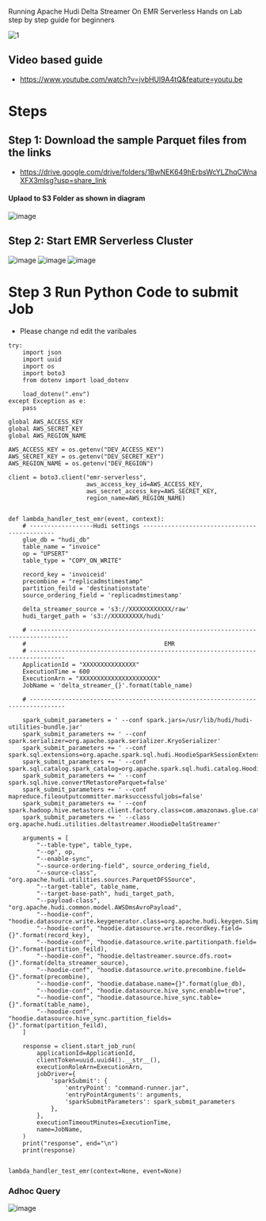Running Apache Hudi Delta Streamer On EMR Serverless Hands on Lab step by step guide for beginners

![1](https://user-images.githubusercontent.com/39345855/229940404-f3efeaae-6e5b-446b-a229-b1fb86e4ea2b.JPG)

## Video based guide 
 * https://www.youtube.com/watch?v=jvbHUl9A4tQ&feature=youtu.be
 

# Steps 
## Step 1: Download the sample Parquet files from the links 
* https://drive.google.com/drive/folders/1BwNEK649hErbsWcYLZhqCWnaXFX3mIsg?usp=share_link
#### Uplaod to S3 Folder as shown in diagram 
![image](https://user-images.githubusercontent.com/39345855/229939875-6f2f22ae-c792-4904-bcf8-b1e53ce1e122.png)



## Step 2: Start EMR Serverless Cluster 
![image](https://user-images.githubusercontent.com/39345855/229940052-29f6e2a8-9568-4100-8a1b-e988c405f505.png)
![image](https://user-images.githubusercontent.com/39345855/229940099-cf002f04-18f8-4d26-8d89-d512e96bef76.png)
![image](https://user-images.githubusercontent.com/39345855/229940131-836414cf-a85f-4b9f-b1d6-c36115d335c2.png)

# Step 3 Run Python Code to submit Job 
* Please change nd edit the varibales 

```
try:
    import json
    import uuid
    import os
    import boto3
    from dotenv import load_dotenv

    load_dotenv(".env")
except Exception as e:
    pass

global AWS_ACCESS_KEY
global AWS_SECRET_KEY
global AWS_REGION_NAME

AWS_ACCESS_KEY = os.getenv("DEV_ACCESS_KEY")
AWS_SECRET_KEY = os.getenv("DEV_SECRET_KEY")
AWS_REGION_NAME = os.getenv("DEV_REGION")

client = boto3.client("emr-serverless",
                      aws_access_key_id=AWS_ACCESS_KEY,
                      aws_secret_access_key=AWS_SECRET_KEY,
                      region_name=AWS_REGION_NAME)


def lambda_handler_test_emr(event, context):
    # ------------------Hudi settings ---------------------------------------------
    glue_db = "hudi_db"
    table_name = "invoice"
    op = "UPSERT"
    table_type = "COPY_ON_WRITE"

    record_key = 'invoiceid'
    precombine = "replicadmstimestamp"
    partition_feild = 'destinationstate'
    source_ordering_field = 'replicadmstimestamp'

    delta_streamer_source = 's3://XXXXXXXXXXXX/raw'
    hudi_target_path = 's3://XXXXXXXXX/hudi'

    # ---------------------------------------------------------------------------------
    #                                       EMR
    # --------------------------------------------------------------------------------
    ApplicationId = "XXXXXXXXXXXXXXX"
    ExecutionTime = 600
    ExecutionArn = "XXXXXXXXXXXXXXXXXXXXXX"
    JobName = 'delta_streamer_{}'.format(table_name)

    # --------------------------------------------------------------------------------

    spark_submit_parameters = ' --conf spark.jars=/usr/lib/hudi/hudi-utilities-bundle.jar'
    spark_submit_parameters += ' --conf spark.serializer=org.apache.spark.serializer.KryoSerializer'
    spark_submit_parameters += ' --conf spark.sql.extensions=org.apache.spark.sql.hudi.HoodieSparkSessionExtension'
    spark_submit_parameters += ' --conf spark.sql.catalog.spark_catalog=org.apache.spark.sql.hudi.catalog.HoodieCatalog'
    spark_submit_parameters += ' --conf spark.sql.hive.convertMetastoreParquet=false'
    spark_submit_parameters += ' --conf mapreduce.fileoutputcommitter.marksuccessfuljobs=false'
    spark_submit_parameters += ' --conf spark.hadoop.hive.metastore.client.factory.class=com.amazonaws.glue.catalog.metastore.AWSGlueDataCatalogHiveClientFactory'
    spark_submit_parameters += ' --class org.apache.hudi.utilities.deltastreamer.HoodieDeltaStreamer'

    arguments = [
        "--table-type", table_type,
        "--op", op,
        "--enable-sync",
        "--source-ordering-field", source_ordering_field,
        "--source-class", "org.apache.hudi.utilities.sources.ParquetDFSSource",
        "--target-table", table_name,
        "--target-base-path", hudi_target_path,
        "--payload-class", "org.apache.hudi.common.model.AWSDmsAvroPayload",
        "--hoodie-conf", "hoodie.datasource.write.keygenerator.class=org.apache.hudi.keygen.SimpleKeyGenerator",
        "--hoodie-conf", "hoodie.datasource.write.recordkey.field={}".format(record_key),
        "--hoodie-conf", "hoodie.datasource.write.partitionpath.field={}".format(partition_feild),
        "--hoodie-conf", "hoodie.deltastreamer.source.dfs.root={}".format(delta_streamer_source),
        "--hoodie-conf", "hoodie.datasource.write.precombine.field={}".format(precombine),
        "--hoodie-conf", "hoodie.database.name={}".format(glue_db),
        "--hoodie-conf", "hoodie.datasource.hive_sync.enable=true",
        "--hoodie-conf", "hoodie.datasource.hive_sync.table={}".format(table_name),
        "--hoodie-conf", "hoodie.datasource.hive_sync.partition_fields={}".format(partition_feild),
    ]

    response = client.start_job_run(
        applicationId=ApplicationId,
        clientToken=uuid.uuid4().__str__(),
        executionRoleArn=ExecutionArn,
        jobDriver={
            'sparkSubmit': {
                'entryPoint': "command-runner.jar",
                'entryPointArguments': arguments,
                'sparkSubmitParameters': spark_submit_parameters
            },
        },
        executionTimeoutMinutes=ExecutionTime,
        name=JobName,
    )
    print("response", end="\n")
    print(response)


lambda_handler_test_emr(context=None, event=None)

```

### Adhoc Query 
![image](https://user-images.githubusercontent.com/39345855/229940357-49106e3a-2d5c-4f53-9ce2-9f45759d9dea.png)


